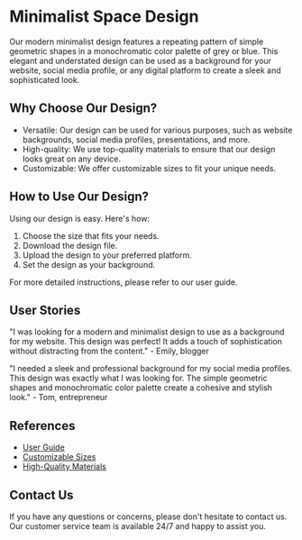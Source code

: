<!--font:Dancing Script-->

# Minimalist Space Design

<!--font:Barlow Condensed-->

Our modern minimalist design features a repeating pattern of simple geometric shapes in a monochromatic color palette of grey or blue. This elegant and understated design can be used as a background for your website, social media profile, or any digital platform to create a sleek and sophisticated look.

## Why Choose Our Design?

-   Versatile: Our design can be used for various purposes, such as website backgrounds, social media profiles, presentations, and more.
-   High-quality: We use top-quality materials to ensure that our design looks great on any device.
-   Customizable: We offer customizable sizes to fit your unique needs.

## How to Use Our Design?

Using our design is easy. Here's how:

1. Choose the size that fits your needs.
2. Download the design file.
3. Upload the design to your preferred platform.
4. Set the design as your background.

For more detailed instructions, please refer to our user guide.

## User Stories

"I was looking for a modern and minimalist design to use as a background for my website. This design was perfect! It adds a touch of sophistication without distracting from the content." - Emily, blogger

"I needed a sleek and professional background for my social media profiles. This design was exactly what I was looking for. The simple geometric shapes and monochromatic color palette create a cohesive and stylish look." - Tom, entrepreneur

## References

-   [User Guide](#user-guide)
-   [Customizable Sizes](#customizable-sizes)
-   [High-Quality Materials](#why-choose-our-design)

## Contact Us

If you have any questions or concerns, please don't hesitate to contact us. Our customer service team is available 24/7 and happy to assist you.

<!--

Write me content for website with wallpaper which alt text is:

"A wallpaper with a repeating pattern of simple geometric shapes, in a monochromatic color palette such as grey or blue."

The name/title of the page should not be 1:1 copy of the alt text but rather a real content of the website which is using this wallpaper.

- Use markdown format
- Start with heading
- Heading should be short and concise
- The content should look like a real website
- The website should not be about the wallpaper, wallpaper is just a related background
- Heading should be contain work "wallpaper" or "background"
- Include real sections like references, contact, user stories, etc. use things relevant to the page purpose.
- Feel free to use structure like headings, bullets, numbering, blockquotes, paragraphs, horizontal lines, etc.
- You can use formatting like bold or _italic_
- You can include UTF-8 emojis
- Links should be only #hash anchors (and you can refer to the document itself)
- Do not include images


---


# Modern Minimalist Wallpaper for Your Home or Office Background

Transform your space with our modern minimalist wallpaper featuring a repeating pattern of simple geometric shapes. The monochromatic color palette, available in grey or blue, creates a calming and sophisticated atmosphere that complements any decor style.

## Why Choose Our Wallpaper?

- High-quality material: Our wallpaper is made from durable and eco-friendly materials that are easy to install and maintain.
- Versatile design: The simple geometric shapes and monochromatic color palette make our wallpaper suitable for various spaces such as home offices, living rooms, and bedrooms.
- Customizable size: We offer customizable sizes to fit your unique space requirements.

## How to Install Our Wallpaper?

Installing our wallpaper is quick and easy. Here's how:

1. Measure the wall where you want to install the wallpaper.
2. Cut the wallpaper to the appropriate size, leaving an extra 2-3 inches at the top and bottom.
3. Apply wallpaper paste to the back of the wallpaper using a roller or brush.
4. Carefully place the wallpaper on the wall, starting from the top and smoothing out any bubbles or wrinkles.
5. Trim the excess wallpaper at the top and bottom using a sharp knife or scissors.

For more detailed instructions, please refer to our installation guide.

## User Stories

"I was looking for a wallpaper that would add some texture and depth to my home office without being too distracting. This wallpaper was perfect! The geometric shapes create a subtle visual interest that doesn't compete with the rest of my decor." - Sarah, graphic designer

"I recently redecorated my bedroom and wanted a wallpaper that would tie everything together. This wallpaper was exactly what I needed. The monochromatic color palette complements my bedding and curtains, and the simple geometric shapes add a touch of modernity to the room." - John, homeowner

## References

- [Installation Guide](#installation-guide)
- [Customizable Sizes](#customizable-sizes)
- [Eco-Friendly Materials](#why-choose-our-wallpaper)

## Contact Us

If you have any questions or concerns, please don't hesitate to contact us. Our customer service team is available 24/7 and happy to assist you.


---


Heading should not include word "wallpaper". The website should not be about the wallpaper itself, wallpaper is just a related background, rewrite whole content.


---


# Elevate Your Space with Modern Minimalist Design

Our modern minimalist design features a repeating pattern of simple geometric shapes in a monochromatic color palette of grey or blue. This elegant and understated design can be used as a background for your website, social media profile, or any digital platform to create a sleek and sophisticated look.

## Why Choose Our Design?

- Versatile: Our design can be used for various purposes, such as website backgrounds, social media profiles, presentations, and more.
- High-quality: We use top-quality materials to ensure that our design looks great on any device.
- Customizable: We offer customizable sizes to fit your unique needs.

## How to Use Our Design?

Using our design is easy. Here's how:

1. Choose the size that fits your needs.
2. Download the design file.
3. Upload the design to your preferred platform.
4. Set the design as your background.

For more detailed instructions, please refer to our user guide.

## User Stories

"I was looking for a modern and minimalist design to use as a background for my website. This design was perfect! It adds a touch of sophistication without distracting from the content." - Emily, blogger

"I needed a sleek and professional background for my social media profiles. This design was exactly what I was looking for. The simple geometric shapes and monochromatic color palette create a cohesive and stylish look." - Tom, entrepreneur

## References

- [User Guide](#user-guide)
- [Customizable Sizes](#customizable-sizes)
- [High-Quality Materials](#why-choose-our-design)

## Contact Us

If you have any questions or concerns, please don't hesitate to contact us. Our customer service team is available 24/7 and happy to assist you.

-->

